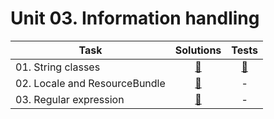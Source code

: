 # Unit 03. Information handling

| Task | Solutions | Tests |
|------|:---------:|:-----:|
| 01. String classes| [:link:](src/main/java/com/github/leo_scream/java_se_course/unit_03/task_01) | [:link:](src/test/groovy/com/github/leo_scream/java_se_course/unit_03/task_01) |
| 02. Locale and ResourceBundle | [:link:](src/main/java/com/github/leo_scream/java_se_course/unit_03/task_02) | - |
| 03. Regular expression | [:link:](src/main/java/com/github/leo_scream/java_se_course/unit_03/task_03) | - |
